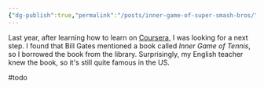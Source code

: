 ```yaml
---
{"dg-publish":true,"permalink":"/posts/inner-game-of-super-smash-bros/"}
---
```



Last year, after learning how to learn on [Coursera](https://www.coursera.org/learn/learning-how-to-learn/), I was looking for a next step. I found that Bill Gates mentioned a book called *Inner Game of Tennis*, so I borrowed the book from the library. Surprisingly, my English teacher knew the book, so it's still quite famous in the US.

#todo 